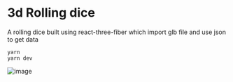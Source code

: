 # 3d Rolling dice
A rolling dice built using react-three-fiber which import glb file and use json to get data

```
yarn
yarn dev
```


![image](https://user-images.githubusercontent.com/6551176/221732091-23ee52cb-4150-42fa-b998-43628d7a6b0d.png)
